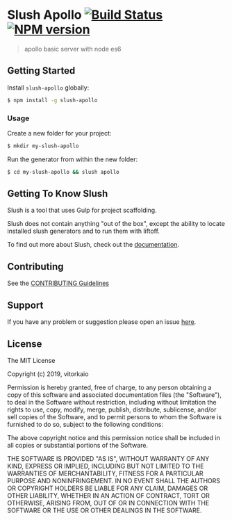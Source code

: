 # Slush Apollo [![Build Status](https://secure.travis-ci.org/kaio/slush-apollo.png?branch=master)](https://travis-ci.org/kaio/slush-apollo) [![NPM version](https://badge-me.herokuapp.com/api/npm/slush-apollo.png)](http://badges.enytc.com/for/npm/slush-apollo)

> apollo basic server with node es6


## Getting Started

Install `slush-apollo` globally:

```bash
$ npm install -g slush-apollo
```

### Usage

Create a new folder for your project:

```bash
$ mkdir my-slush-apollo
```

Run the generator from within the new folder:

```bash
$ cd my-slush-apollo && slush apollo
```

## Getting To Know Slush

Slush is a tool that uses Gulp for project scaffolding.

Slush does not contain anything "out of the box", except the ability to locate installed slush generators and to run them with liftoff.

To find out more about Slush, check out the [documentation](https://github.com/slushjs/slush).

## Contributing

See the [CONTRIBUTING Guidelines](https://github.com/kaio/slush-apollo/blob/master/CONTRIBUTING.md)

## Support
If you have any problem or suggestion please open an issue [here](https://github.com/kaio/slush-apollo/issues).

## License 

The MIT License

Copyright (c) 2019, vitorkaio

Permission is hereby granted, free of charge, to any person
obtaining a copy of this software and associated documentation
files (the "Software"), to deal in the Software without
restriction, including without limitation the rights to use,
copy, modify, merge, publish, distribute, sublicense, and/or sell
copies of the Software, and to permit persons to whom the
Software is furnished to do so, subject to the following
conditions:

The above copyright notice and this permission notice shall be
included in all copies or substantial portions of the Software.

THE SOFTWARE IS PROVIDED "AS IS", WITHOUT WARRANTY OF ANY KIND,
EXPRESS OR IMPLIED, INCLUDING BUT NOT LIMITED TO THE WARRANTIES
OF MERCHANTABILITY, FITNESS FOR A PARTICULAR PURPOSE AND
NONINFRINGEMENT. IN NO EVENT SHALL THE AUTHORS OR COPYRIGHT
HOLDERS BE LIABLE FOR ANY CLAIM, DAMAGES OR OTHER LIABILITY,
WHETHER IN AN ACTION OF CONTRACT, TORT OR OTHERWISE, ARISING
FROM, OUT OF OR IN CONNECTION WITH THE SOFTWARE OR THE USE OR
OTHER DEALINGS IN THE SOFTWARE.

